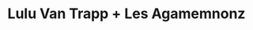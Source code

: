 ---
layout: post
category: concert
title: Lulu Van Trapp + Les Agamemnonz
artists: 
- Lulu Van Trapp
- Les Agamemnonz
place: 
- La Maroquinerie
country: France
city: Paris
---